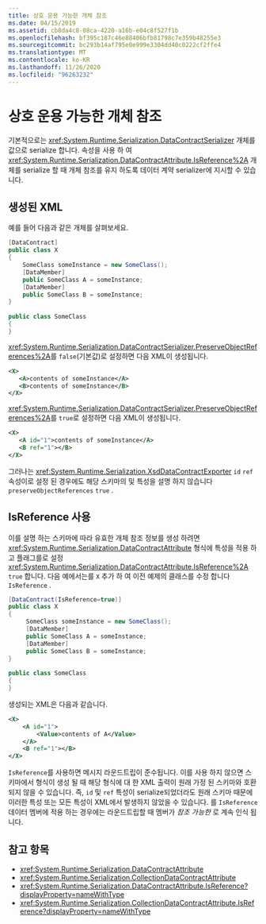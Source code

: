 ```yaml
---
title: 상호 운용 가능한 개체 참조
ms.date: 04/15/2019
ms.assetid: cb8da4c8-08ca-4220-a16b-e04c8f527f1b
ms.openlocfilehash: bf395c187c46e88406bfb81798c7e359b48255e3
ms.sourcegitcommit: bc293b14af795e0e999e3304dd40c0222cf2ffe4
ms.translationtype: MT
ms.contentlocale: ko-KR
ms.lasthandoff: 11/26/2020
ms.locfileid: "96263232"
---
```

# <a name="interoperable-object-references"></a>상호 운용 가능한 개체 참조

기본적으로는 <xref:System.Runtime.Serialization.DataContractSerializer> 개체를 값으로 serialize 합니다. 속성을 사용 하 여 <xref:System.Runtime.Serialization.DataContractAttribute.IsReference%2A> 개체를 serialize 할 때 개체 참조를 유지 하도록 데이터 계약 serializer에 지시할 수 있습니다.  
  
## <a name="generated-xml"></a>생성된 XML  

 예를 들어 다음과 같은 개체를 살펴보세요.  
  
```csharp  
[DataContract]  
public class X  
{  
    SomeClass someInstance = new SomeClass();  
    [DataMember]  
    public SomeClass A = someInstance;  
    [DataMember]  
    public SomeClass B = someInstance;  
}  
  
public class SomeClass
{  
}  
```  
  
 <xref:System.Runtime.Serialization.DataContractSerializer.PreserveObjectReferences%2A>를 `false`(기본값)로 설정하면 다음 XML이 생성됩니다.  
  
```xml  
<X>  
   <A>contents of someInstance</A>  
   <B>contents of someInstance</B>  
</X>  
```  
  
 <xref:System.Runtime.Serialization.DataContractSerializer.PreserveObjectReferences%2A>를 `true`로 설정하면 다음 XML이 생성됩니다.  
  
```xml  
<X>  
   <A id="1">contents of someInstance</A>  
   <B ref="1"></B>  
</X>  
```  
  
 그러나는 <xref:System.Runtime.Serialization.XsdDataContractExporter> `id` `ref` 속성이로 설정 된 경우에도 해당 스키마의 및 특성을 설명 하지 않습니다 `preserveObjectReferences` `true` .  
  
## <a name="using-isreference"></a>IsReference 사용  

 이를 설명 하는 스키마에 따라 유효한 개체 참조 정보를 생성 하려면 <xref:System.Runtime.Serialization.DataContractAttribute> 형식에 특성을 적용 하 고 플래그를로 설정 <xref:System.Runtime.Serialization.DataContractAttribute.IsReference%2A> `true` 합니다. 다음 예에서는를 `X` 추가 하 여 이전 예제의 클래스를 수정 합니다 `IsReference` .  
  
```csharp
[DataContract(IsReference=true)]
public class X
{  
     SomeClass someInstance = new SomeClass();
     [DataMember]
     public SomeClass A = someInstance;
     [DataMember]
     public SomeClass B = someInstance;
}
  
public class SomeClass
{
}  
````

 생성되는 XML은 다음과 같습니다.  

```xml
<X>  
    <A id="1">
        <Value>contents of A</Value>  
    </A>
    <B ref="1"></B>  
</X>
```  
  
 `IsReference`를 사용하면 메시지 라운드트립이 준수됩니다. 이를 사용 하지 않으면 스키마에서 형식이 생성 될 때 해당 형식에 대 한 XML 출력이 원래 가정 된 스키마와 호환 되지 않을 수 있습니다. 즉, `id` 및 `ref` 특성이 serialize되었더라도 원래 스키마 때문에 이러한 특성 또는 모든 특성이 XML에서 발생하지 않았을 수 있습니다. 를 `IsReference` 데이터 멤버에 적용 하는 경우에는 라운드트립할 때 멤버가 *참조 가능한* 로 계속 인식 됩니다.  
  
## <a name="see-also"></a>참고 항목

- <xref:System.Runtime.Serialization.DataContractAttribute>
- <xref:System.Runtime.Serialization.CollectionDataContractAttribute>
- <xref:System.Runtime.Serialization.DataContractAttribute.IsReference?displayProperty=nameWithType>
- <xref:System.Runtime.Serialization.CollectionDataContractAttribute.IsReference?displayProperty=nameWithType>
